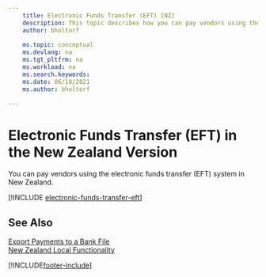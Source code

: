 ```yaml
---
    title: Electronic Funds Transfer (EFT) [NZ]
    description: This topic describes how you can pay vendors using the electronic funds transfer (EFT) system in New Zealand.
    author: bholtorf
    
    ms.topic: conceptual
    ms.devlang: na
    ms.tgt_pltfrm: na
    ms.workload: na
    ms.search.keywords:
    ms.date: 06/18/2021
    ms.author: bholtorf

---
```

# Electronic Funds Transfer (EFT) in the New Zealand Version

You can pay vendors using the electronic funds transfer (EFT) system in New Zealand.  

[!INCLUDE [electronic-funds-transfer-eft](../includes/AUNZ/electronic-funds-transfer-eft.md)]

## See Also

[Export Payments to a Bank File](../../finance-make-payments-with-bank-data-conversion-service-or-sepa-credit-transfer.md#exporting-payments-to-a-bank-file)  
[New Zealand Local Functionality](new-zealand-local-functionality.md)


[!INCLUDE[footer-include](../../includes/footer-banner.md)]